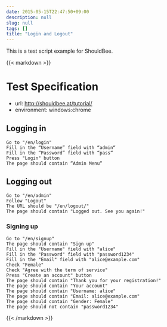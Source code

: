 ```yaml
---
date: 2015-05-15T22:47:50+09:00
description: null
slug: null
tags: []
title: "Login and Logout"
---
```


This is a test script example for ShouldBee.

{{< markdown >}}
# Test Specification

* url: http://shouldbee.at/tutorial/
* environment: windows:chrome

## Logging in

```
Go to "/en/login"
Fill in the “Username” field with “admin“
Fill in the “Password” field with “pass“
Press "Login" button
The page should contain “Admin Menu“
```

## Logging out

```
Go to "/en/admin"
Follow "Logout"
The URL should be "/en/logout/"
The page should contain "Logged out. See you again!"
```

### Signing up

```
Go to "/en/signup"
The page should contain "Sign up"
Fill in the "Username" field with "alice"
Fill in the "Password" field with "password1234"
Fill in the "Email" field with "alice@example.com"
Check "Female"
Check "Agree with the term of service"
Press "Create an account" button
The page should contain "Thank you for your registration!"
The page should contain "Your account"
The page should contain "Username: alice"
The page should contain "Email: alice@example.com"
The page should contain "Gender: Female"
The page should not contain "password1234"
```
{{< /markdown >}}
